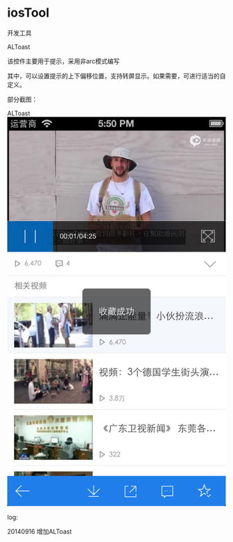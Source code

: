 iosTool
=======

开发工具

ALToast

该控件主要用于提示，采用非arc模式编写

其中，可以设置提示的上下偏移位置，支持转屏显示。如果需要，可进行适当的自定义。



部分截图：

ALToast
![image](https://github.com/qq644531343/iosTool/blob/master/screenshot/ALToast.png)


log:

20140916 增加ALToast

